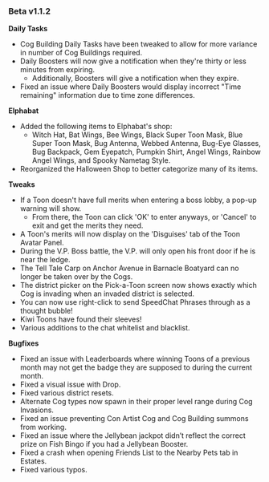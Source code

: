### Beta v1.1.2

**Daily Tasks**
- Cog Building Daily Tasks have been tweaked to allow for more variance in number of Cog Buildings required.
- Daily Boosters will now give a notification when they're thirty or less minutes from expiring.
  - Additionally, Boosters will give a notification when they expire.
- Fixed an issue where Daily Boosters would display incorrect "Time remaining" information due to time zone differences. 

**Elphabat**
- Added the following items to Elphabat's shop:
  - Witch Hat, Bat Wings, Bee Wings, Black Super Toon Mask, Blue Super Toon Mask, Bug Antenna, Webbed Antenna, Bug-Eye Glasses, Bug Backpack, Gem Eyepatch, Pumpkin Shirt, Angel Wings, Rainbow Angel Wings, and Spooky Nametag Style.
- Reorganized the Halloween Shop to better categorize many of its items.

**Tweaks**
- If a Toon doesn't have full merits when entering a boss lobby, a pop-up warning will show.
  - From there, the Toon can click 'OK' to enter anyways, or 'Cancel' to exit and get the merits they need.
- A Toon's merits will now display on the 'Disguises' tab of the Toon Avatar Panel.
- During the V.P. Boss battle, the V.P. will only open his front door if he is near the ledge.
- The Tell Tale Carp on Anchor Avenue in Barnacle Boatyard can no longer be taken over by the Cogs.
- The district picker on the Pick-a-Toon screen now shows exactly which Cog is invading when an invaded district is selected.
- You can now use right-click to send SpeedChat Phrases through as a thought bubble!
- Kiwi Toons have found their sleeves!
- Various additions to the chat whitelist and blacklist.

**Bugfixes**
- Fixed an issue with Leaderboards where winning Toons of a previous month may not get the badge they are supposed to during the current month. 
- Fixed a visual issue with Drop.
- Fixed various district resets.
- Alternate Cog types now spawn in their proper level range during Cog Invasions.
- Fixed an issue preventing Con Artist Cog and Cog Building summons from working.
- Fixed an issue where the Jellybean jackpot didn’t reflect the correct prize on Fish Bingo if you had a Jellybean Booster.
- Fixed a crash when opening Friends List to the Nearby Pets tab in Estates.
- Fixed various typos.